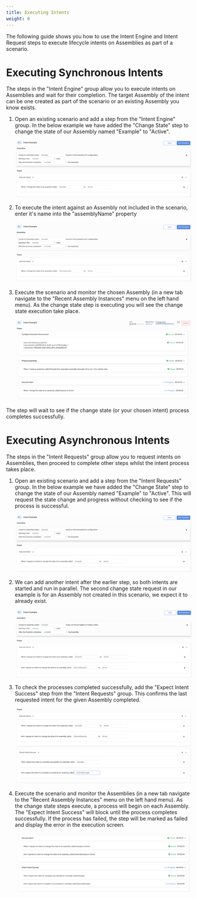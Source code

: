 ```yaml
---
title: Executing Intents
weight: 0
---
```


The following guide shows you how to use the Intent Engine and Intent Request steps to execute lifecycle intents on Assemblies as part of a scenario.

# Executing Synchronous Intents

The steps in the "Intent Engine" group allow you to execute intents on Assemblies and wait for their completion. The target Assembly of the intent can be one created as part of the scenario or an existing Assembly you know exists. 

1. Open an existing scenario and add a step from the "Intent Engine" group. In the below example we have added the "Change State" step to change the state of our Assembly named "Example" to "Active".

    ![Change State Step](/images/user-guides/behaviour-testing/designing-scenarios/executing-intents/sync-change-state.png "Change State Step")

2. To execute the intent against an Assembly not included in the scenario, enter it's name into the "assemblyName" property

    ![Change State Step External Assembly](/images/user-guides/behaviour-testing/designing-scenarios/executing-intents/sync-change-state-ext-assembly.png "Change State Step External Assembly")

3. Execute the scenario and monitor the chosen Assembly (in a new tab navigate to the "Recent Assembly Instances" menu on the left hand menu). As the change state step is executing you will see the change state execution take place.

    ![Change State Step In Progress](/images/user-guides/behaviour-testing/designing-scenarios/executing-intents/sync-change-state-in-progress.png "Change State Step In Progress")

The step will wait to see if the change state (or your chosen intent) process completes successfully.

# Executing Asynchronous Intents

The steps in the "Intent Requests" group allow you to request intents on Assemblies, then proceed to complete other steps whilst the intent process takes place. 

1. Open an existing scenario and add a step from the "Intent Requests" group. In the below example we have added the "Change State" step to change the state of our Assembly named "Example" to "Active". This will request the state change and progress without checking to see if the process is successful. 

    ![Request Change State Step](/images/user-guides/behaviour-testing/designing-scenarios/executing-intents/async-change-state.png "Request Change State Step")

2. We can add another intent after the earlier step, so both intents are started and run in parallel. The second change state request in our example is for an Assembly not created in this scenario, we expect it to already exist.

    ![Multiple Request Change State Step](/images/user-guides/behaviour-testing/designing-scenarios/executing-intents/async-change-state-multi.png "Multiple Request Change State Step")

3. To check the processes completed successfully, add the "Expect Intent Success" step from the "Intent Requests" group. This confirms the last requested intent for the given Assembly completed.

    ![Check Intent Success](/images/user-guides/behaviour-testing/designing-scenarios/executing-intents/async-assert-change-state-success.png "Check Intent Success")

4. Execute the scenario and monitor the Assemblies (in a new tab navigate to the "Recent Assembly Instances" menu on the left hand menu). As the change state steps execute, a process will begin on each Assembly. The "Expect Intent Success" will block until the process completes successfully. If the process has failed, the step will be marked as failed and display the error in the execution screen.

    ![Check Intent In Progress](/images/user-guides/behaviour-testing/designing-scenarios/executing-intents/async-assert-in-progress.png "Check Intent In Progress")
